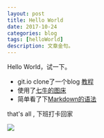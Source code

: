 ```yaml
---
layout: post
title: Hello World
date: 2017-10-24
categories: blog
tags: [helloWorld]
description: 文章金句。
---
```


Hello World，试一下。

- git.io clone了一个blog [教程](http://www.cnfeat.com/blog/2014/05/11/how-to-build-a-blog/)
- 使用了[七牛的图床](http://www.cnfeat.com/blog/2015/11/30/cli-qiniu/) 
- 简单看了下[Markdown的语法](http://www.appinn.com/markdown/)

that's all , 下班打卡回家

![](http://oybmb6yjg.bkt.clouddn.com/3983_1.jpg)












